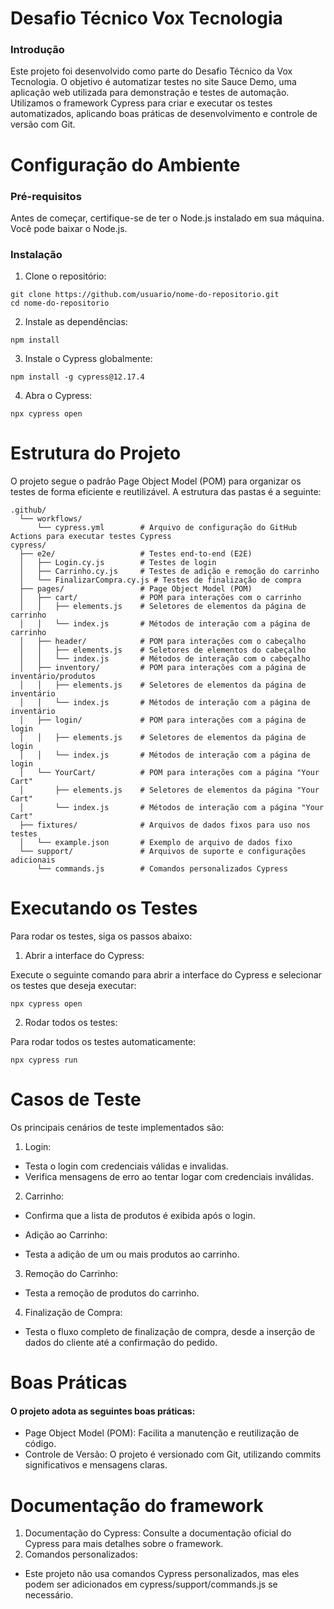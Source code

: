 # Desafio Técnico Vox Tecnologia

### Introdução
Este projeto foi desenvolvido como parte do Desafio Técnico da Vox Tecnologia. O objetivo é automatizar testes no site Sauce Demo, uma aplicação web utilizada para demonstração e testes de automação. Utilizamos o framework Cypress para criar e executar os testes automatizados, aplicando boas práticas de desenvolvimento e controle de versão com Git.

# Configuração do Ambiente
### Pré-requisitos
Antes de começar, certifique-se de ter o Node.js instalado em sua máquina. Você pode baixar o Node.js.

### Instalação
1. Clone o repositório:
```
git clone https://github.com/usuario/nome-do-repositorio.git
cd nome-do-repositorio
```
2. Instale as dependências:
```
npm install
```
3. Instale o Cypress globalmente:

```
npm install -g cypress@12.17.4
```
4. Abra o Cypress:
```
npx cypress open
```
# Estrutura do Projeto
O projeto segue o padrão Page Object Model (POM) para organizar os testes de forma eficiente e reutilizável. A estrutura das pastas é a seguinte:
```
.github/
  └── workflows/
      └── cypress.yml        # Arquivo de configuração do GitHub Actions para executar testes Cypress
cypress/
  ├── e2e/                   # Testes end-to-end (E2E)
  │   ├── Login.cy.js        # Testes de login
  │   ├── Carrinho.cy.js     # Testes de adição e remoção do carrinho
  │   └── FinalizarCompra.cy.js # Testes de finalização de compra
  ├── pages/                 # Page Object Model (POM)
  │   ├── cart/              # POM para interações com o carrinho
  │   │   ├── elements.js    # Seletores de elementos da página de carrinho
  │   │   └── index.js       # Métodos de interação com a página de carrinho
  │   ├── header/            # POM para interações com o cabeçalho
  │   │   ├── elements.js    # Seletores de elementos do cabeçalho
  │   │   └── index.js       # Métodos de interação com o cabeçalho
  │   ├── inventory/         # POM para interações com a página de inventário/produtos
  │   │   ├── elements.js    # Seletores de elementos da página de inventário
  │   │   └── index.js       # Métodos de interação com a página de inventário
  │   ├── login/             # POM para interações com a página de login
  │   │   ├── elements.js    # Seletores de elementos da página de login
  │   │   └── index.js       # Métodos de interação com a página de login
  │   └── YourCart/          # POM para interações com a página "Your Cart"
  │       ├── elements.js    # Seletores de elementos da página "Your Cart"
  │       └── index.js       # Métodos de interação com a página "Your Cart"
  ├── fixtures/              # Arquivos de dados fixos para uso nos testes
  │   └── example.json       # Exemplo de arquivo de dados fixo
  └── support/               # Arquivos de suporte e configurações adicionais
      └── commands.js        # Comandos personalizados Cypress

```
# Executando os Testes
Para rodar os testes, siga os passos abaixo:

1. Abrir a interface do Cypress:

Execute o seguinte comando para abrir a interface do Cypress e selecionar os testes que deseja executar:

```
npx cypress open
```
2. Rodar todos os testes:

Para rodar todos os testes automaticamente:
```
npx cypress run
```
# Casos de Teste
Os principais cenários de teste implementados são:

1. Login:

 * Testa o login com credenciais válidas e invalidas.
 * Verifica mensagens de erro ao tentar logar com credenciais inválidas.

2. Carrinho:

* Confirma que a lista de produtos é exibida após o login.
* Adição ao Carrinho:

* Testa a adição de um ou mais produtos ao carrinho.
3. Remoção do Carrinho:

* Testa a remoção de produtos do carrinho.
4. Finalização de Compra:

* Testa o fluxo completo de finalização de compra, desde a inserção de dados do cliente até a confirmação do pedido.

# Boas Práticas
#### O projeto adota as seguintes boas práticas:

* Page Object Model (POM): Facilita a manutenção e reutilização de código.
* Controle de Versão: O projeto é versionado com Git, utilizando commits significativos e mensagens claras.
# Documentação do framework
1. Documentação do Cypress:
Consulte a documentação oficial do Cypress para mais detalhes sobre o framework.
2. Comandos personalizados:

* Este projeto não usa comandos Cypress personalizados, mas eles podem ser adicionados em cypress/support/commands.js se necessário.


